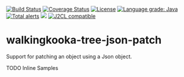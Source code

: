 [![Build Status](https://github.com/mP1/walkingkooka-tree-json-patch/actions/workflows/build.yaml/badge.svg)](https://github.com/mP1/walkingkooka-tree-json-patch/actions/workflows/build.yaml/badge.svg)
[![Coverage Status](https://coveralls.io/repos/github/mP1/walkingkooka-tree-json-patch/badge.svg?branch=master)](https://coveralls.io/github/mP1/walkingkooka-tree-json-patch?branch=master)
[![License](https://img.shields.io/badge/License-Apache%202.0-blue.svg)](https://opensource.org/licenses/Apache-2.0)
[![Language grade: Java](https://img.shields.io/lgtm/grade/java/g/mP1/walkingkooka-tree-json-patch.svg?logo=lgtm&logoWidth=18)](https://lgtm.com/projects/g/mP1/walkingkooka-tree-json-patch/context:java)
[![Total alerts](https://img.shields.io/lgtm/alerts/g/mP1/walkingkooka-tree-json-patch.svg?logo=lgtm&logoWidth=18)](https://lgtm.com/projects/g/mP1/walkingkooka-tree-json-patch/alerts/)
![](https://tokei.rs/b1/github/mP1/walkingkooka-tree-json-patch)
[![J2CL compatible](https://img.shields.io/badge/J2CL-compatible-brightgreen.svg)](https://github.com/mP1/j2cl-central)



# walkingkooka-tree-json-patch
Support for patching an object using a Json object.

TODO Inline Samples